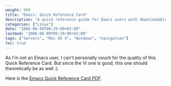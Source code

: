 ```yaml
---
weight: 999
title: "Emacs: Quick Reference Card"
description: "A quick reference guide for Emacs users with downloadable PDF resource."
categories: ["Linux"]
date: "2006-08-09T09:29:00+02:00"
lastmod: "2006-08-09T09:29:00+02:00"
tags: ["Servers", "Mac OS X", "Windows", "navigation"]
toc: true
---
```


As I'm not an Emacs user, I can't personally vouch for the quality of this Quick Reference Card. But since the Vi one is good, this one should theoretically be as well :).

Here is the [Emacs Quick Reference Card PDF](/pdf/emacsqrc.pdf).
